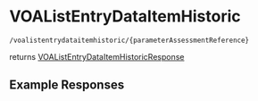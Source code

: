 # VOAListEntryDataItemHistoric

```
/voalistentrydataitemhistoric/{parameterAssessmentReference}
```
returns [VOAListEntryDataItemHistoricResponse](VOAListEntryDataItemHistoricResponse.md)
## Example Responses

